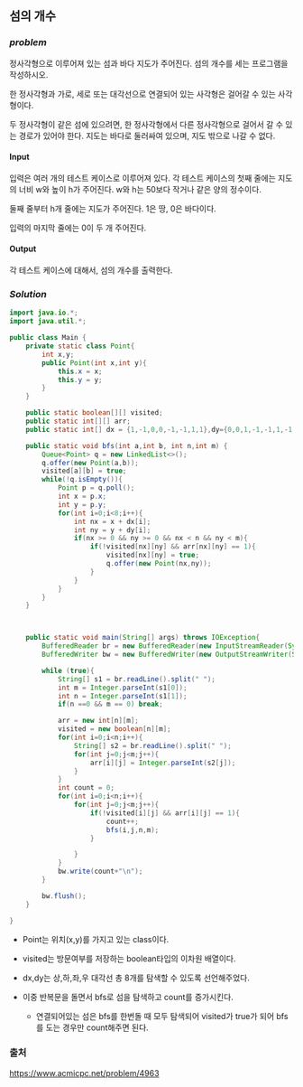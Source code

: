 ## **섬의 개수**


### ***problem***
정사각형으로 이루어져 있는 섬과 바다 지도가 주어진다. 섬의 개수를 세는 프로그램을 작성하시오.

한 정사각형과 가로, 세로 또는 대각선으로 연결되어 있는 사각형은 걸어갈 수 있는 사각형이다. 

두 정사각형이 같은 섬에 있으려면, 한 정사각형에서 다른 정사각형으로 걸어서 갈 수 있는 경로가 있어야 한다. 지도는 바다로 둘러싸여 있으며, 지도 밖으로 나갈 수 없다.

#### **Input**
입력은 여러 개의 테스트 케이스로 이루어져 있다. 각 테스트 케이스의 첫째 줄에는 지도의 너비 w와 높이 h가 주어진다. w와 h는 50보다 작거나 같은 양의 정수이다.

둘째 줄부터 h개 줄에는 지도가 주어진다. 1은 땅, 0은 바다이다.

입력의 마지막 줄에는 0이 두 개 주어진다.

#### **Output**
각 테스트 케이스에 대해서, 섬의 개수를 출력한다.

### ***Solution***
``` java
import java.io.*;
import java.util.*;

public class Main {
    private static class Point{
        int x,y;
        public Point(int x,int y){
            this.x = x;
            this.y = y;
        }
    }

    public static boolean[][] visited;
    public static int[][] arr;
    public static int[] dx = {1,-1,0,0,-1,-1,1,1},dy={0,0,1,-1,-1,1,-1,1};

    public static void bfs(int a,int b, int n,int m) {
        Queue<Point> q = new LinkedList<>();
        q.offer(new Point(a,b));
        visited[a][b] = true;
        while(!q.isEmpty()){
            Point p = q.poll();
            int x = p.x;
            int y = p.y;
            for(int i=0;i<8;i++){
                int nx = x + dx[i];
                int ny = y + dy[i];
                if(nx >= 0 && ny >= 0 && nx < n && ny < m){
                    if(!visited[nx][ny] && arr[nx][ny] == 1){
                        visited[nx][ny] = true;
                        q.offer(new Point(nx,ny));
                    }
                }
            }
        }
    }



    public static void main(String[] args) throws IOException{
        BufferedReader br = new BufferedReader(new InputStreamReader(System.in));
        BufferedWriter bw = new BufferedWriter(new OutputStreamWriter(System.out));

        while (true){
            String[] s1 = br.readLine().split(" ");
            int m = Integer.parseInt(s1[0]);
            int n = Integer.parseInt(s1[1]);
            if(n ==0 && m == 0) break;

            arr = new int[n][m];
            visited = new boolean[n][m];
            for(int i=0;i<n;i++){
                String[] s2 = br.readLine().split(" ");
                for(int j=0;j<m;j++){
                    arr[i][j] = Integer.parseInt(s2[j]);
                }
            }
            int count = 0;
            for(int i=0;i<n;i++){
                for(int j=0;j<m;j++){
                    if(!visited[i][j] && arr[i][j] == 1){
                        count++;
                        bfs(i,j,n,m);
                    }

                }
            }
            bw.write(count+"\n");
        }

        bw.flush();
    }

}
```
- Point는 위치(x,y)를 가지고 있는 class이다.
- visited는 방문여부를 저장하는 boolean타입의 이차원 배열이다.
- dx,dy는 상,하,좌,우 대각선 총 8개를 탐색할 수 있도록 선언해주었다.

- 이중 반복문을 돌면서 bfs로 섬을 탐색하고 count를 증가시킨다.
    - 연결되어있는 섬은 bfs를 한번돌 때 모두 탐색되어 visited가 true가 되어 bfs를 도는 경우만 count해주면 된다.

### 출처
https://www.acmicpc.net/problem/4963